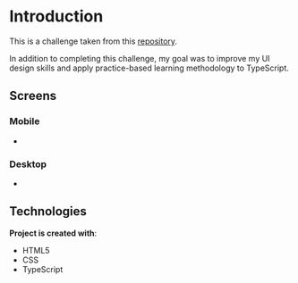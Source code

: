 # Introduction
This is a challenge taken from this [repository](https://github.com/addisonglobal/web-technical-test).

In addition to completing this challenge, my goal was to improve my UI design skills and apply practice-based learning methodology to TypeScript.

## Screens
### Mobile
- [](./data/images/app_mobile_screen.png)

### Desktop
- [](./data/images/app_desktop_screen.png)

## Technologies
**Project is created with**:
- HTML5
- CSS
- TypeScript
